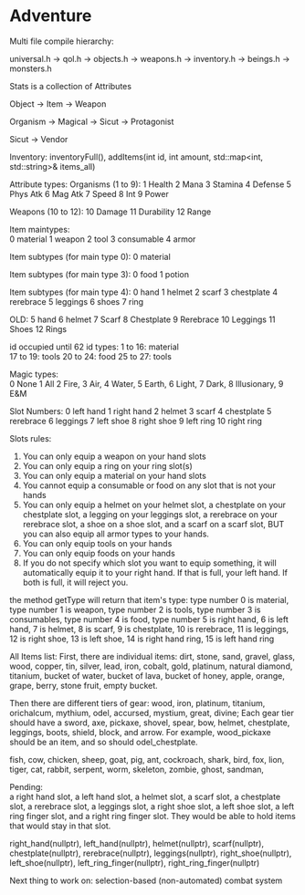 # Adventure

Multi file compile hierarchy:  

universal.h -> qol.h -> objects.h -> weapons.h -> inventory.h -> beings.h -> monsters.h   

Stats is a collection of Attributes  

Object -> Item -> Weapon  

Organism -> Magical -> Sicut -> Protagonist  

Sicut -> Vendor

Inventory: inventoryFull(), addItems(int id, int amount, std::map<int, std::string>& items_all)

Attribute types:
Organisms (1 to 9): 1 Health	2 Mana	3 Stamina 4	Defense	5 Phys Atk	6 Mag Atk	7 Speed	8 Int 9 Power  

Weapons (10 to 12): 10 Damage 11 Durability 12 Range  

Item maintypes:  
0 material  1 weapon 2 tool 3 consumable 4 armor

Item subtypes (for main type 0):
0 material

Item subtypes (for main type 3):
0 food
1 potion 

Item subtypes (for main type 4): 
0 hand 1 helmet 2 scarf 3 chestplate 4 rerebrace 5 leggings 6 shoes 7 ring 

OLD: 5 hand 6 helmet 7 Scarf 8 Chestplate 9 Rerebrace 10 Leggings 11 Shoes 12 Rings  

id occupied until 62
id types:
1 to 16: material  
17 to 19: tools
20 to 24: food
25 to 27: tools


Magic types:   
0 None 1 All 2 Fire, 3 Air, 4 Water, 5 Earth, 6 Light, 7 Dark, 8 Illusionary, 9 E&M    

Slot Numbers:
0 left hand 1 right hand 2 helmet 3 scarf 4 chestplate 5 rerebrace 6 leggings 7 left shoe 8 right shoe 9 left ring 10 right ring  


Slots rules:  

1. You can only equip a weapon on your hand slots
2. You can only equip a ring on your ring slot(s)
3.  You can only equip a material on your hand slots
4. You cannot equip a consumable or food on any slot that is not your hands 
5. You can only equip a helmet on your helmet slot, a chestplate on your chestplate slot, a legging on your leggings slot, a rerebrace on your rerebrace slot, a shoe on a shoe slot, and a scarf on a scarf slot, BUT you can also equip all armor types to your hands. 
6. You can only equip tools on your hands
7. You can only equip foods on your hands 
8. If you do not specify which slot you want to equip something, it will automatically equip it to your right hand. If that is full, your left hand. If both is full, it will reject you. 

the method getType will return that item's type:
type number 0 is material, type number 1 is weapon, type number 2 is tools, type number 3 is consumables, type number 4 is food, type number 5 is right hand, 6 is left hand, 7 is helmet, 8 is scarf, 9 is chestplate, 10 is rerebrace, 11 is leggings, 12 is right shoe, 13 is left shoe, 14 is right hand ring, 15 is left hand ring 




All Items list:
First, there are individual items: dirt, stone, sand, gravel, glass, wood, copper, tin, silver, lead, iron, cobalt, gold, platinum, natural diamond, titanium, bucket of water, bucket of lava, bucket of honey, apple, orange, grape, berry, stone fruit, empty bucket. 

Then there are different tiers of gear: wood, iron, platinum, titanium, orichalcum, mythium, odel, accursed, mystium, great, divine; Each gear tier should have a sword, axe, pickaxe, shovel, spear, bow, helmet, chestplate, leggings, boots, shield, block, and arrow. For example, wood_pickaxe should be an item, and so should odel_chestplate. 

 fish, cow, chicken, sheep, goat, pig, ant, cockroach, shark, bird, fox, lion, tiger, cat, rabbit, serpent, worm, skeleton, zombie, ghost, sandman, 

 Pending:  
 a right hand slot, a left hand slot, a helmet slot, a scarf slot, a chestplate slot, a rerebrace slot, a leggings slot, a right shoe slot, a left shoe slot, a left ring finger slot, and a right ring finger slot. They would be able to hold items that would stay in that slot.


 right_hand(nullptr), left_hand(nullptr), helmet(nullptr), scarf(nullptr),
              chestplate(nullptr), rerebrace(nullptr), leggings(nullptr),
              right_shoe(nullptr), left_shoe(nullptr), left_ring_finger(nullptr), right_ring_finger(nullptr)

Next thing to work on: selection-based (non-automated) combat system

